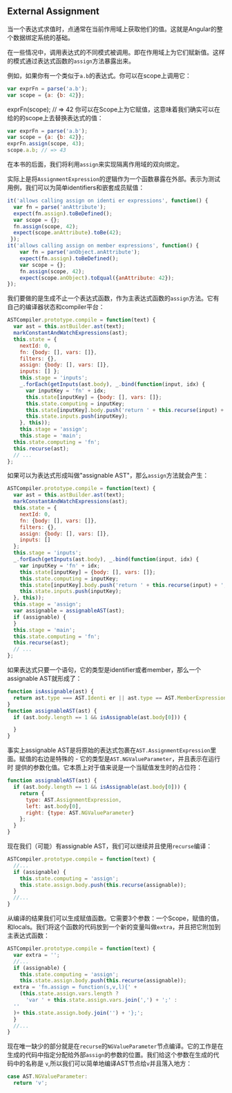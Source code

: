 ## External Assignment
当一个表达式求值时，点通常在当前作用域上获取他们的值。这就是Angular的整个数据绑定系统的基础。

在一些情况中，调用表达式的不同模式被调用。即在作用域上为它们赋新值。这样的模式通过表达式函数的`assign`方法暴露出来。

例如，如果你有一个类似于`a.b`的表达式。你可以在scope上调用它：
```js
var exprFn = parse('a.b');
var scope = {a: {b: 42}};
```
exprFn(scope); // => 42
你可以在Scope上为它赋值，这意味着我们确实可以在给的的scope上去替换表达式的值：
```js
var exprFn = parse('a.b');
var scope = {a: {b: 42}};
exprFn.assign(scope, 43);
scope.a.b; // => 43
```
在本书的后面，我们将利用`assign`来实现隔离作用域的双向绑定。

实际上是将`AssignmentExpression`的逻辑作为一个函数暴露在外部。表示为测试用例，我们可以为简单identifiers和嵌套成员赋值：
```js
it('allows calling assign on identi er expressions', function() {
  var fn = parse('anAttribute');
  expect(fn.assign).toBeDefined();
  var scope = {};
  fn.assign(scope, 42);
  expect(scope.anAttribute).toBe(42);
 });
it('allows calling assign on member expressions', function() {
    var fn = parse('anObject.anAttribute');
    expect(fn.assign).toBeDefined();
    var scope = {};
    fn.assign(scope, 42);
    expect(scope.anObject).toEqual({anAttribute: 42});
});
```
我们要做的是生成不止一个表达式函数，作为主表达式函数的`assign`方法。它有自己的编译器状态和compiler平台：
```js
ASTCompiler.prototype.compile = function(text) {
  var ast = this.astBuilder.ast(text);
  markConstantAndWatchExpressions(ast);
  this.state = {
    nextId: 0,
    fn: {body: [], vars: []},
    filters: {},
    assign: {body: [], vars: []},
    inputs: [] };
    this.stage = 'inputs';
    _.forEach(getInputs(ast.body), _.bind(function(input, idx) {
      var inputKey = 'fn' + idx;
      this.state[inputKey] = {body: [], vars: []};
      this.state.computing = inputKey;
      this.state[inputKey].body.push('return ' + this.recurse(input) + ';');
      this.state.inputs.push(inputKey);
    }, this));
    this.stage = 'assign';
    this.stage = 'main';
  this.state.computing = 'fn';
  this.recurse(ast);
  // ...
};
```
如果可以为表达式形成叫做"assignable AST"，那么`assign`方法就会产生：
```js
ASTCompiler.prototype.compile = function(text) {
  var ast = this.astBuilder.ast(text);
  markConstantAndWatchExpressions(ast);
  this.state = {
    nextId: 0,
    fn: {body: [], vars: []},
    filters: {},
    assign: {body: [], vars: []},
    inputs: []
  };
  this.stage = 'inputs';
  _.forEach(getInputs(ast.body), _.bind(function(input, idx) {
    var inputKey = 'fn' + idx;
    this.state[inputKey] = {body: [], vars: []};
    this.state.computing = inputKey;
    this.state[inputKey].body.push('return ' + this.recurse(input) + ';');
    this.state.inputs.push(inputKey);
  }, this));
  this.stage = 'assign';
  var assignable = assignableAST(ast);
  if (assignable) {
  }
  this.stage = 'main';
  this.state.computing = 'fn';
  this.recurse(ast);
  // ...
};
```
如果表达式只要一个语句，它的类型是identifier或者member，那么一个assignable AST就形成了：
```js
function isAssignable(ast) {
  return ast.type === AST.Identi er || ast.type == AST.MemberExpression;
}
function assignableAST(ast) {
  if (ast.body.length == 1 && isAssignable(ast.body[0])) {

  }
}
```
事实上assignable AST是将原始的表达式包裹在`AST.AssignmentExpression`里面。赋值的右边是特殊的 - 它的类型是`AST.NGValueParameter`，并且表示在运行时
提供的参数化值。它本质上对于值来说是一个当赋值发生时的占位符：
```js
function assignableAST(ast) {
  if (ast.body.length == 1 && isAssignable(ast.body[0])) {
    return {
      type: AST.AssignmentExpression,
      left: ast.body[0],
      right: {type: AST.NGValueParameter}
    };
  }
}
```
现在我们（可能）有assignable AST，我们可以继续并且使用`recurse`编译：
```js
ASTCompiler.prototype.compile = function(text) {
  //...
  if (assignable) {
    this.state.computing = 'assign';
    this.state.assign.body.push(this.recurse(assignable));
  }
  //...
}
```
从编译的结果我们可以生成赋值函数。它需要3个参数：一个Scope，赋值的值，和locals。我们将这个函数的代码放到一个新的变量叫做`extra`，并且把它附加到主表达式函数：
```js
ASTCompiler.prototype.compile = function(text) {
  var extra = '';
  //...
  if (assignable) {
    this.state.computing = 'assign';
    this.state.assign.body.push(this.recurse(assignable));
  extra = 'fn.assign = function(s,v,l){' +
    (this.state.assign.vars.length ?
      'var ' + this.state.assign.vars.join(',') + ';' :
  ''
  )+ this.state.assign.body.join('') + '};';
  }
  //...
}
```
现在唯一缺少的部分就是在`recurse`的`NGValueParameter`节点编译。它的工作是在生成的代码中指定分配给外部`assign`的参数的位置。我们给这个参数在生成的代码中的名称是
`v`,所以我们可以简单地编译AST节点给`v`并且落入地方：
```js
case AST.NGValueParameter:
  return 'v';
```